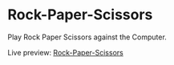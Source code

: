 # Rock-Paper-Scissors

Play Rock Paper Scissors against the Computer.

Live preview: <a href="https://odi000.github.io/Rock-Paper-Scissors/" target="_blank" title="Guri Letra dhe Gershera">Rock-Paper-Scissors</a>
